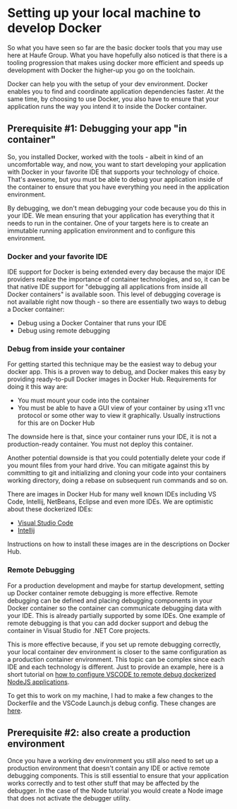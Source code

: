 # Setting up your local machine to develop Docker

So what you have seen so far are the basic docker tools that you may use here at Haufe Group. What you have hopefully also noticed is that there is a tooling progression that makes using docker more efficient and speeds up development with Docker the higher-up you go on the toolchain.

Docker can help you with the setup of your dev environment. Docker enables you to find and coordinate application dependencies faster. At the same time, by choosing to use Docker, you also have to ensure that your application runs the way you intend it to inside the Docker container.

## Prerequisite \#1: Debugging your app "in container"

So, you installed Docker, worked with the tools - albeit in kind of an uncomfortable way, and now, you want to start developing your application with Docker in your favorite IDE that supports your technology of choice. That's awesome, but you must be able to debug your application inside of the container to ensure that you have everything you need in the application environment.

By debugging, we don't mean debugging your code because you do this in your IDE. We mean ensuring that your application has everything that it needs to run in the container. One of your targets here is to create an immutable running application environment and to configure this environment.

### Docker and your favorite IDE

IDE support for Docker is being extended every day because the major IDE providers realize the importance of container technologies, and so, it can be that native IDE support for "debugging all applications from inside all Docker containers" is available soon. This level of debugging coverage is not available right now though - so there are essentially two ways to debug a Docker container:

* Debug using a Docker Container that runs your IDE
* Debug using remote debugging

### Debug from inside your container

For getting started this technique may be the easiest way to debug your docker app. This is a proven way to debug, and Docker makes this easy by providing ready-to-pull Docker images in Docker Hub. Requirements for doing it this way are:

* You must mount your code into the container
* You must be able to have a GUI view of your container by using x11 vnc protocol or some other way to view it graphically. Usually instructions for this are on Docker Hub

The downside here is that, since your container runs your IDE, it is not a production-ready container. You must not deploy this container.

Another potential downside is that you could potentially delete your code if you mount files from your hard drive. You can mitigate against this by committing to git and initializing and cloning your code into your containers working directory, doing a rebase on subsequent run commands and so on.

There are images in Docker Hub for many well known IDEs including VS Code, Intellij, NetBeans, Eclipse and even more IDEs. We are optimistic about these dockerized IDEs:

* [Visual Studio Code](https://hub.docker.com/r/jess/vscode/)
* [Intellij](https://hub.docker.com/r/psharkey/novnc/)

Instructions on how to install these images are in the descriptions on Docker Hub.

### Remote Debugging

For a production development and maybe for startup development, setting up Docker container remote debugging is more effective. Remote debugging can be defined and placing debugging components in your Docker container so the container can communicate debugging data with your IDE.  This is already partially supported by some IDEs. One example of remote debugging is that you can add docker support and debug  the container in Visual Studio for .NET Core projects.

This is more effective because, if you set up remote debugging correctly, your local container dev environment is closer to the same configuration as a production container environment. This topic can be complex since  each IDE and each technology is different. Just to provide an example, here is a short tutorial on [how to configure VSCODE to remote debug dockerized NodeJS applications](https://alexanderzeitler.com/articles/debugging-a-nodejs-es6-application-in-a-docker-container-using-visual-studio-code/).

To get this to work on my machine, I had to make a few changes to the Dockerfile and the VSCode Launch.js debug config. These changes are [here](https://github.com/SSpeights/docker-style-guide/tree/master/examples/VSCode_RemoteDebugContainer_NodeJSEnv).

## Prerequisite \#2: also create a production environment

Once you have a working dev environment you still also need to set up a production environment that doesn't contain any IDE or active remote debugging components. This is still essential to ensure that your application works correctly and to test other stuff that may be affected by the debugger. In the case of the Node tutorial you would create a Node image that does not activate the debugger utility.

